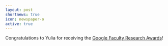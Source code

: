 ```yaml
---
layout: post
shortnews: true
icon: newspaper-o
active: true
---
```

Congratulations to Yulia for receiving the <a href="https://research.google/outreach/faculty-research-awards/">Google Faculty Research Awards</a>!